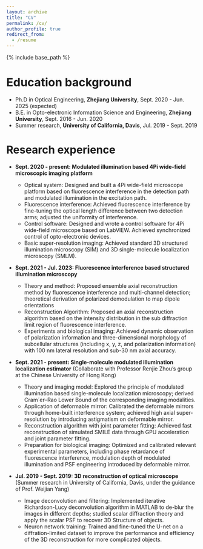 ```yaml
---
layout: archive
title: "CV"
permalink: /cv/
author_profile: true
redirect_from:
  - /resume
---
```



{% include base_path %}

**<span style="font-size:30px;">Education background</span>**
======
* Ph.D in Optical Engineering, **Zhejiang University**, Sept. 2020 -  Jun. 2025 (expected)
* B.E. in Opto-electronic Information Science and Engineering, **Zhejiang University**, Sept. 2016 - Jun. 2020
* Summer research, **University of California, Davis**, Jul. 2019 - Sept. 2019

**Research experience**
======
* **Sept. 2020 - present: Modulated illumination based 4Pi wide-field microscopic imaging platform**
  * Optical system: Designed and built a 4Pi wide-field microscope platform based on fluorescence interference in the detection path and modulated illumination in the excitation path.
  * Fluorescence interference: Achieved fluorescence interference by fine-tuning the optical length difference between two detection arms; adjusted the uniformity of interference.
  * Control software: Designed and wrote a control software for 4Pi wide-field microscope based on LabVIEW. Achieved synchronized control of opto-electronic devices.
  * Basic super-resolution imaging: Achieved standard 3D structured illumination microscopy (SIM) and 3D single-molecule localization microscopy (SMLM).

* **Sept. 2021 - Jul. 2023: Fluorescence interference based structured illumination microscopy**
  * Theory and method: Proposed ensemble axial reconstruction method by fluorescence interference and multi-channel detection; theoretical derivation of polarized demodulation to map dipole orientations
  * Reconstruction Algorithm: Proposed an axial reconstruction algorithm based on the intensity distribution in the sub diffraction limit region of fluorescence interference.
  * Experiments and biological imaging: Achieved dynamic observation of polarization information and three-dimensional morphology of subcellular structures (including x, y, z, and polarization information) with 100 nm lateral resolution and sub-30 nm axial accuracy.

* **Sept. 2021 - present: Single-molecule modulated illumination localization estimator** (Collaborate with Professor Renjie Zhou’s group at the Chinese University of Hong Kong)
  * Theory and imaging model: Explored the principle of modulated illumination based single-molecule localization microscopy; derived Cram´er–Rao Lower Bound of the corresponding imaging modalities.
  * Application of deformable mirror: Calibrated the deformable mirrors through home-built interference system; achieved high axial super-resolution by introducing astigmatism on deformable mirror.
  * Reconstruction algorithm with joint parameter fitting: Achieved fast reconstruction of simulated SMILE data through GPU acceleration and joint parameter fitting.
  * Preparation for biological imaging: Optimized and calibrated relevant experimental parameters, including phase retardance of fluorescence interference, modulation depth of modulated illumination and PSF engineering introduced by deformable mirror.

* **Jul. 2019 - Sept. 2019: 3D reconstruction of optical microscope** (Summer research in University of California, Davis, under the guidance of Prof. Weijian Yang)
  * Image deconvolution and filtering: Implemented iterative Richardson-Lucy deconvolution algorithm in MATLAB to de-blur the images in different depths; studied scalar diffraction theory and apply the scalar PSF to recover 3D Structure of objects.
  * Neuron network training: Trained and fine-tuned the U-net on a diffration-limited dataset to improve the performance and efficiency of the 3D reconstruction for more complicated objects.


